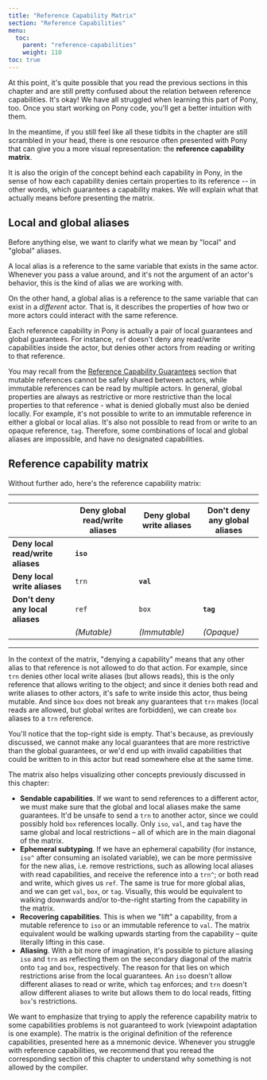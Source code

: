 ```yaml
---
title: "Reference Capability Matrix"
section: "Reference Capabilities"
menu:
  toc:
    parent: "reference-capabilities"
    weight: 110
toc: true
---
```


At this point, it's quite possible that you read the previous sections in this chapter and are still pretty confused about the relation between reference capabilities. It's okay! We have all struggled when learning this part of Pony, too. Once you start working on Pony code, you'll get a better intuition with them.

In the meantime, if you still feel like all these tidbits in the chapter are still scrambled in your head, there is one resource often presented with Pony that can give you a more visual representation: the __reference capability matrix__.

It is also the origin of the concept behind each capability in Pony, in the sense of how each capability denies certain properties to its reference -- in other words, which guarantees a capability makes. We will explain what that actually means before presenting the matrix.

## Local and global aliases

Before anything else, we want to clarify what we mean by "local" and "global" aliases.

A local alias is a reference to the same variable that exists in the same actor. Whenever you pass a value around, and it's not the argument of an actor's behavior, this is the kind of alias we are working with.

On the other hand, a global alias is a reference to the same variable that can exist in a _different_ actor. That is, it describes the properties of how two or more actors could interact with the same reference.

Each reference capability in Pony is actually a pair of local guarantees and global guarantees. For instance, `ref` doesn't deny any read/write capabilities inside the actor, but denies other actors from reading or writing to that reference.

You may recall from the [Reference Capability Guarantees](guarantees.md) section that mutable references cannot be safely shared between actors, while immutable references can be read by multiple actors. In general, global properties are always as restrictive or more restrictive than the local properties to that reference - what is denied globally must also be denied locally. For example, it's not possible to write to an immutable reference in either a global or local alias. It's also not possible to read from or write to an opaque reference, `tag`. Therefore, some combinations of local and global aliases are impossible, and have no designated capabilities.

## Reference capability matrix

Without further ado, here's the reference capability matrix:

---

&nbsp; | Deny global read/write aliases | Deny global write aliases | Don't deny any global aliases
----- | ----- | ----- | -----
__Deny local read/write aliases__ | __`iso`__ | |
__Deny local write aliases__ | `trn` | __`val`__ |
__Don't deny any local aliases__ | `ref` | `box` | __`tag`__
&nbsp; | _(Mutable)_ | _(Immutable)_ | _(Opaque)_

---

In the context of the matrix, "denying a capability" means that any other alias to that reference is not allowed to do that action. For example, since `trn` denies other local write aliases (but allows reads), this is the only reference that allows writing to the object; and since it denies both read and write aliases to other actors, it's safe to write inside this actor, thus being mutable. And since `box` does not break any guarantees that `trn` makes (local reads are allowed, but global writes are forbidden), we can create `box` aliases to a `trn` reference.

You'll notice that the top-right side is empty. That's because, as previously discussed, we cannot make any local guarantees that are more restrictive than the global guarantees, or we'd end up with invalid capabilities that could be written to in this actor but read somewhere else at the same time.

The matrix also helps visualizing other concepts previously discussed in this chapter:

* __Sendable capabilities__. If we want to send references to a different actor, we must make sure that the global and local aliases make the same guarantees. It'd be unsafe to send a `trn` to another actor, since we could possibly hold `box` references locally. Only `iso`, `val`, and `tag` have the same global and local restrictions – all of which are in the main diagonal of the matrix.
* __Ephemeral subtyping__. If we have an ephemeral capability (for instance, `iso^` after consuming an isolated variable), we can be more permissive for the new alias, i.e. remove restrictions, such as allowing local aliases with read capabilities, and receive the reference into a `trn^`; or both read and write, which gives us `ref`. The same is true for more global alias, and we can get `val`, `box`, or `tag`. Visually, this would be equivalent to walking downwards and/or to-the-right starting from the capability in the matrix.
* __Recovering capabilities__. This is when we "lift" a capability, from a mutable reference to `iso` or an immutable reference to `val`. The matrix equivalent would be walking upwards starting from the capability – quite literally lifting in this case.
* __Aliasing__. With a bit more of imagination, it's possible to picture aliasing `iso` and `trn` as reflecting them on the secondary diagonal of the matrix onto `tag` and `box`, respectively. The reason for that lies on which restrictions arise from the local guarantees. An `iso` doesn't allow different aliases to read or write, which `tag` enforces; and `trn` doesn't allow different aliases to write but allows them to do local reads, fitting `box`'s restrictions.

We want to emphasize that trying to apply the reference capability matrix to some capabilities problems is not guaranteed to work (viewpoint adaptation is one example). The matrix is the original definition of the reference capabilities, presented here as a mnemonic device. Whenever you struggle with reference capabilities, we recommend that you reread the corresponding section of this chapter to understand why something is not allowed by the compiler.
